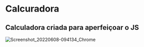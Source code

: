 # Calcuradora
## Calculadora criada para aperfeiçoar o JS


![Screenshot_20220608-094134_Chrome](https://user-images.githubusercontent.com/83735539/172622064-97cd3d38-f76a-4338-bb7b-552c59cd3695.jpg)

